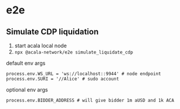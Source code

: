 # e2e

## Simulate CDP liquidation

1. start acala local node
2. `npx @acala-network/e2e simulate_liquidate_cdp`

default env args

```
process.env.WS_URL = 'ws://localhost::9944' # node endpoint
process.env.SURI = '//Alice' # sudo account
```

optional env args

```
process.env.BIDDER_ADDRESS # will give bidder 1m aUSD and 1k ACA
```
